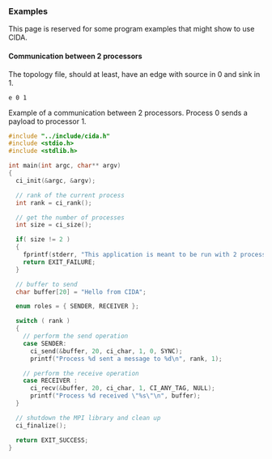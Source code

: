 ### Examples
This page is reserved for some program examples that might show to use CIDA.
#### Communication between 2 processors
The topology file, should at least, have an edge with source in 0 and sink in 1.

```
e 0 1
```

Example of a communication between 2 processors. Process 0 sends a payload to processor 1.
```C
#include "../include/cida.h"
#include <stdio.h>
#include <stdlib.h>

int main(int argc, char** argv)
{
  ci_init(&argc, &argv);

  // rank of the current process
  int rank = ci_rank();

  // get the number of processes
  int size = ci_size();

  if( size != 2 )
  {
    fprintf(stderr, "This application is meant to be run with 2 processes.\n");
    return EXIT_FAILURE;
  }

  // buffer to send
  char buffer[20] = "Hello from CIDA";

  enum roles = { SENDER, RECEIVER };

  switch ( rank )
  {
    // perform the send operation
    case SENDER:
      ci_send(&buffer, 20, ci_char, 1, 0, SYNC);
      printf("Process %d sent a message to %d\n", rank, 1);

    // perform the receive operation
    case RECEIVER :
      ci_recv(&buffer, 20, ci_char, 1, CI_ANY_TAG, NULL);
      printf("Process %d received \"%s\"\n", buffer);
  }

  // shutdown the MPI library and clean up 
  ci_finalize();

  return EXIT_SUCCESS;
}
```
